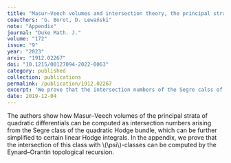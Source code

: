 ```yaml
---
title: "Masur–Veech volumes and intersection theory, the principal strata of quadratic differentials"
coauthors: "G. Borot, D. Lewański"
note: "Appendix"
journal: "Duke Math. J."
volume: "172"
issue: "9"
year: "2023"
arxiv: "1912.02267"
doi: "10.1215/00127094-2022-0063"
category: published
collection: publications
permalink: /publication/1912.02267
excerpt: 'We prove that the intersection numbers of the Segre calss of the  quadratic Hodge bundle are computed by topological recursion.'
date: 2019-12-04
---
```


The authors show how Masur–Veech volumes of the principal strata of quadratic differentials can be computed as intersection numbers arising from the Segre class of the quadratic Hodge bundle, which can be further simplified to certain linear Hodge integrals. In the appendix, we prove that the intersection of this class with \\(\psi\\)-classes can be computed by the Eynard–Orantin topological recursion. 